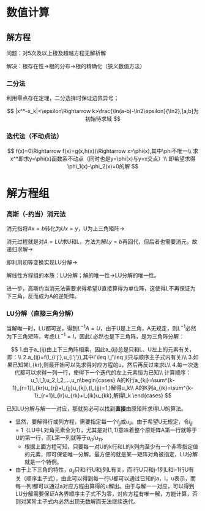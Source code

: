 # 数值计算

## 解方程

问题：对5次及以上根及超越方程无解析解

解决：根存在性->根的分布->根的精确化（狭义数值方法）

### 二分法

利用零点存在定理，二分选择时保证边界异号；

$$
|x^*-x_k|<\epsilon\Rightarrow k>\frac{\ln(a-b)-\ln2\epsilon}{\ln2},[a,b]为初始待求域
$$

### 迭代法（不动点法）

$$
f(x)=0\Rightarrow f(x)=g(x,h(x))\Rightarrow x=\phi(x),其中\phi不唯一\\
求x^*即求y=\phi(x)函数系不动点（同时也是y=\phi(x)与y=x交点）\\
即希望求得\phi_1(x)-\phi_2(x)=0的解
$$









# 解方程组

### 高斯（-约当）消元法

消元指将$Ax=b$转化为$Ux=y$，U为上三角矩阵->

消元过程就是对$A=LU$求U和L，方法为解$Ly=b$再回代，但后者也需要消元，故递归求解->

即利用初等变换实现LU分解->

解线性方程组的本质：LU分解；解的唯一性->LU分解的唯一性。

进一步，高斯约当消元法需要求得希望U直接算得为单位阵，这使得L不再保证为下三角，反而成为A的逆矩阵。

### LU分解（直接三角分解）

当解唯一时，LU都可逆，得到$L^{-1}A=U$，由于U是上三角，A无规定，则$L^{-1}$必然为下三角矩阵，考虑$LL^{-1}=I$，因此$L$必然也是下三角阵，是为三角阵分解：

$$
1.由于a_{ij}由上下三角阵相乘，因此a_{ij}总是只和L、U左上的元素有关，即：\\
2.a_{ij}=f(l_{i'j'},u_{i'j'}),其中i'\leq i,j'\leq j(只与顺序主子式内有关)\\
3.如果已知某l_{kr},则最开始可以先求得对应方程的u，然后再反过来求L\\
4.每一次迭代都可以求得一列一行，使得下一个迭代的左上元素恒为已知\\
计算顺序：u_1,l_1,u_2,l_2,...,u_n\begin{cases}
A的K行a_{kj}=\sum^{k-1}_{r=1}l_{kr}u_{rj}+l_{jj}u_{kj},(l_{jj}=1,)解得u_k\\
A的K列a_{ik}=\sum^{k-1}_{r=1}l_{ir}u_{rk}+l_{ik}u_{kk},解得l_k
\end{cases}
$$

已知LU分解与解一一对应，那就势必可以找到**直接**由原矩阵求得LU的算法。

- 显然，要解得行或列方程，需要指定每一个$l_{jj}$或$u_{ii}$。由于希望U无规定，令$l_{jj}=1$（LU中L对角元素全为1），尤其是对$(1,1)$意味着整个原矩阵A第一行就等于U的第一行，而L第一列就等于$a_{i1}/u_{11}$.
  - 根据上面方程可知，只要每一对U的k行和L的k列内至少有一个非零指定值的元素，即可保证唯一分解。最方便的就是某一矩阵对角被指定，LU分解就是一个特例。
- 由于上下三角的特性，$a_{ij}$只和i行U和j列L有关，而i行U只和j-1列L和i-1行U有关（顺序主子式），由此可以得到每一行U都可以通过已知的a，l，u表示，而每一列l都可以通过a对应方程由算得的u解出。由于与解一一对应，可以得到LU分解需要保证A各界顺序主子式不为零，对应方程有唯一解，方能计算，否则对某阶主子式内必然出现无数解而无法继续迭代。
